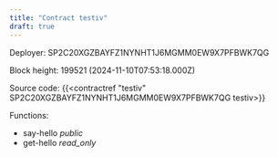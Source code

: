 ```yaml
---
title: "Contract testiv"
draft: true
---
```

Deployer: SP2C20XGZBAYFZ1NYNHT1J6MGMM0EW9X7PFBWK7QG


 



Block height: 199521 (2024-11-10T07:53:18.000Z)

Source code: {{<contractref "testiv" SP2C20XGZBAYFZ1NYNHT1J6MGMM0EW9X7PFBWK7QG testiv>}}

Functions:

* say-hello _public_
* get-hello _read_only_

